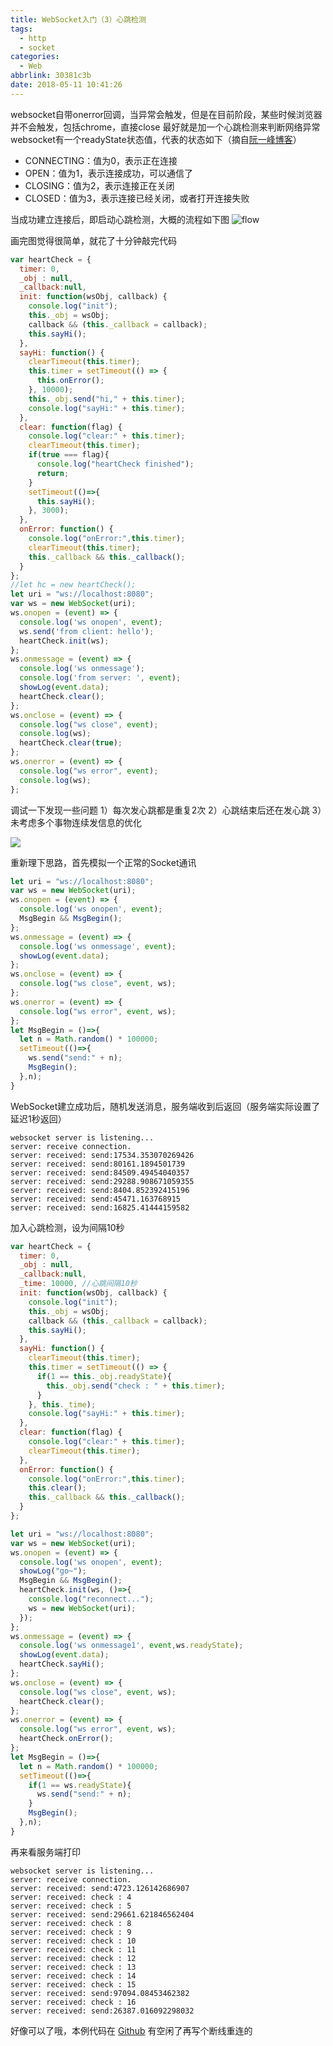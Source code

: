 ```yaml
---
title: WebSocket入门（3）心跳检测
tags:
  - http
  - socket
categories:
  - Web
abbrlink: 30381c3b
date: 2018-05-11 10:41:26
---
```

websocket自带onerror回调，当异常会触发，但是在目前阶段，某些时候浏览器并不会触发，包括chrome，直接close
最好就是加一个心跳检测来判断网络异常
websocket有一个readyState状态值，代表的状态如下（摘自[阮一峰博客](http://www.ruanyifeng.com/blog/2017/05/websocket.html)）
* CONNECTING：值为0，表示正在连接
* OPEN：值为1，表示连接成功，可以通信了
* CLOSING：值为2，表示连接正在关闭
* CLOSED：值为3，表示连接已经关闭，或者打开连接失败

当成功建立连接后，即启动心跳检测，大概的流程如下图
![flow](/images/2018/05/websocket_heart.png)
<!--more-->
画完图觉得很简单，就花了十分钟敲完代码
```js
var heartCheck = {
  timer: 0,
  _obj : null,
  _callback:null,
  init: function(wsObj, callback) {
	console.log("init");
	this._obj = wsObj;
	callback && (this._callback = callback);
	this.sayHi();
  },
  sayHi: function() {
	clearTimeout(this.timer);
	this.timer = setTimeout(() => {
	  this.onError();
	}, 10000);
	this._obj.send("hi," + this.timer);
	console.log("sayHi:" + this.timer);
  },
  clear: function(flag) {
	console.log("clear:" + this.timer);
	clearTimeout(this.timer);
	if(true === flag){
	  console.log("heartCheck finished");
	  return;
	}
	setTimeout(()=>{
	  this.sayHi();
	}, 3000);
  },
  onError: function() {
	console.log("onError:",this.timer);
	clearTimeout(this.timer);
	this._callback && this._callback();
  }
};
//let hc = new heartCheck();
let uri = "ws://localhost:8080";
var ws = new WebSocket(uri);
ws.onopen = (event) => {
  console.log('ws onopen', event);
  ws.send('from client: hello');
  heartCheck.init(ws);
};
ws.onmessage = (event) => {
  console.log('ws onmessage');
  console.log('from server: ', event);
  showLog(event.data);
  heartCheck.clear();
};
ws.onclose = (event) => {
  console.log("ws close", event);
  console.log(ws);
  heartCheck.clear(true);
};
ws.onerror = (event) => {
  console.log("ws error", event);
  console.log(ws);
};
```
调试一下发现一些问题
1）每次发心跳都是重复2次
2）心跳结束后还在发心跳
3）未考虑多个事物连续发信息的优化

![](/images/2018/05/websocket_console.png)

重新理下思路，首先模拟一个正常的Socket通讯

```js
let uri = "ws://localhost:8080";
var ws = new WebSocket(uri);
ws.onopen = (event) => {
  console.log('ws onopen', event);
  MsgBegin && MsgBegin();
};
ws.onmessage = (event) => {
  console.log('ws onmessage', event);
  showLog(event.data);
};
ws.onclose = (event) => {
  console.log("ws close", event, ws);
};
ws.onerror = (event) => {
  console.log("ws error", event, ws);
};
let MsgBegin = ()=>{
  let n = Math.random() * 100000;
  setTimeout(()=>{
	ws.send("send:" + n);
	MsgBegin();
  },n);
}
```
WebSocket建立成功后，随机发送消息，服务端收到后返回（服务端实际设置了延迟1秒返回）
```
websocket server is listening...
server: receive connection.
server: received: send:17534.353070269426
server: received: send:80161.1894501739
server: received: send:84509.49454040357
server: received: send:29288.908671059355
server: received: send:8404.852392415196
server: received: send:45471.163768915
server: received: send:16825.41444159582
```
加入心跳检测，设为间隔10秒
```js
var heartCheck = {
  timer: 0,
  _obj : null,
  _callback:null,
  _time: 10000, //心跳间隔10秒
  init: function(wsObj, callback) {
	console.log("init");
	this._obj = wsObj;
	callback && (this._callback = callback);
	this.sayHi();
  },
  sayHi: function() {
	clearTimeout(this.timer);
	this.timer = setTimeout(() => {
	  if(1 == this._obj.readyState){
		this._obj.send("check : " + this.timer);            
	  }
	}, this._time);
	console.log("sayHi:" + this.timer);
  },
  clear: function(flag) {
	console.log("clear:" + this.timer);
	clearTimeout(this.timer);
  },
  onError: function() {
	console.log("onError:",this.timer);
	this.clear();
	this._callback && this._callback();
  }
};

let uri = "ws://localhost:8080";
var ws = new WebSocket(uri);
ws.onopen = (event) => {
  console.log('ws onopen', event);
  showLog("go~");
  MsgBegin && MsgBegin();
  heartCheck.init(ws, ()=>{
	console.log("reconnect...");
	ws = new WebSocket(uri);
  });
};
ws.onmessage = (event) => {
  console.log('ws onmessage1', event,ws.readyState);
  showLog(event.data);
  heartCheck.sayHi();
};
ws.onclose = (event) => {
  console.log("ws close", event, ws);
  heartCheck.clear();
};
ws.onerror = (event) => {
  console.log("ws error", event, ws);
  heartCheck.onError();
};
let MsgBegin = ()=>{
  let n = Math.random() * 100000;
  setTimeout(()=>{
	if(1 == ws.readyState){
	  ws.send("send:" + n);
	}
	MsgBegin();
  },n);
}
```
再来看服务端打印
```
websocket server is listening...
server: receive connection.
server: received: send:4723.126142686907
server: received: check : 4
server: received: check : 5
server: received: send:29661.621846562404
server: received: check : 8
server: received: check : 9
server: received: check : 10
server: received: check : 11
server: received: check : 12
server: received: check : 13
server: received: check : 14
server: received: check : 15
server: received: send:97094.08453462382
server: received: check : 16
server: received: send:26387.016092298032
```
好像可以了哦，本例代码在 [Github](https://github.com/think2cat/practice/tree/master/WebSocket)
有空闲了再写个断线重连的